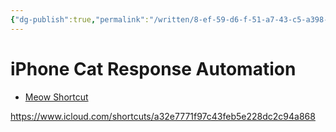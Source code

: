 ```yaml
---
{"dg-publish":true,"permalink":"/written/8-ef-59-d6-f-51-a7-43-c5-a398-a9-dc-632-f6-f96/","dgHomeLink":true,"dgPassFrontmatter":false}
---
```


# iPhone Cat Response Automation 
- [Meow Shortcut](https://www.icloud.com/shortcuts/a32e7771f97c43feb5e228dc2c94a868)

https://www.icloud.com/shortcuts/a32e7771f97c43feb5e228dc2c94a868
